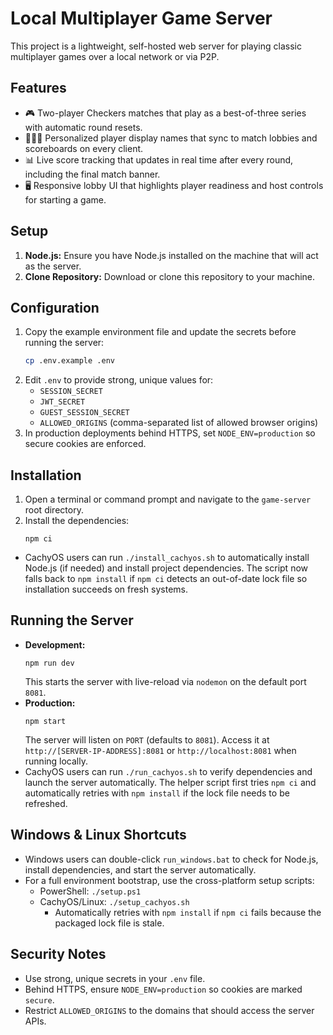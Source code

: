 # Local Multiplayer Game Server

This project is a lightweight, self-hosted web server for playing classic multiplayer games over a local network or via P2P.

## Features

- 🎮 Two-player Checkers matches that play as a best-of-three series with automatic round resets.
- 🧑‍🤝‍🧑 Personalized player display names that sync to match lobbies and scoreboards on every client.
- 📊 Live score tracking that updates in real time after every round, including the final match banner.
- 🖥️ Responsive lobby UI that highlights player readiness and host controls for starting a game.

## Setup

1.  **Node.js:** Ensure you have Node.js installed on the machine that will act as the server.
2.  **Clone Repository:** Download or clone this repository to your machine.

## Configuration

1. Copy the example environment file and update the secrets before running the server:
    ```bash
    cp .env.example .env
    ```
2. Edit `.env` to provide strong, unique values for:
    - `SESSION_SECRET`
    - `JWT_SECRET`
    - `GUEST_SESSION_SECRET`
    - `ALLOWED_ORIGINS` (comma-separated list of allowed browser origins)
3. In production deployments behind HTTPS, set `NODE_ENV=production` so secure cookies are enforced.

## Installation

1. Open a terminal or command prompt and navigate to the `game-server` root directory.
2. Install the dependencies:
    ```
    npm ci
    ```
- CachyOS users can run `./install_cachyos.sh` to automatically install Node.js (if needed) and install project dependencies. The script now falls back to `npm install` if `npm ci` detects an out-of-date lock file so installation succeeds on fresh systems.

## Running the Server

- **Development:**
  ```
  npm run dev
  ```
  This starts the server with live-reload via `nodemon` on the default port `8081`.
- **Production:**
  ```
  npm start
  ```
  The server will listen on `PORT` (defaults to `8081`). Access it at `http://[SERVER-IP-ADDRESS]:8081` or `http://localhost:8081` when running locally.
- CachyOS users can run `./run_cachyos.sh` to verify dependencies and launch the server automatically. The helper script first tries `npm ci` and automatically retries with `npm install` if the lock file needs to be refreshed.

## Windows & Linux Shortcuts

- Windows users can double-click `run_windows.bat` to check for Node.js, install dependencies, and start the server automatically.
- For a full environment bootstrap, use the cross-platform setup scripts:
  - PowerShell: `./setup.ps1`
  - CachyOS/Linux: `./setup_cachyos.sh`
    - Automatically retries with `npm install` if `npm ci` fails because the packaged lock file is stale.

## Security Notes

- Use strong, unique secrets in your `.env` file.
- Behind HTTPS, ensure `NODE_ENV=production` so cookies are marked `secure`.
- Restrict `ALLOWED_ORIGINS` to the domains that should access the server APIs.
